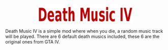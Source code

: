 <p align="center">
  <img width="300" height="60" src="https://raw.githubusercontent.com/ClonkAndre/DeathMusicIV/main/title.png">
</p>

Death Music IV is a simple mod where when you die, a random music track will be played. There are 6 default death musics included, these 6 are the original ones from GTA IV. 
